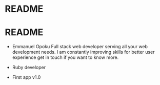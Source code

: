 # README

# README
* Emmanuel Opoku
  Full stack web developer serving all your web development needs.
   I am constantly improving skills for better user experience get in touch 
  if you want to know more. 

* Ruby developer 

* First app v1.0

